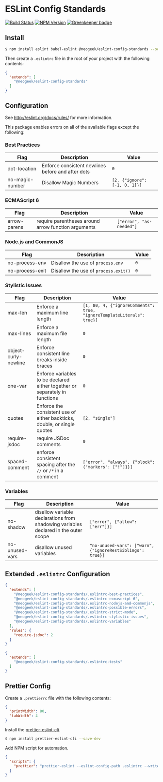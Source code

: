 # ESLint Config Standards

[![Build Status](https://travis-ci.org/neogeek/eslint-config-standards.svg?branch=master)](https://travis-ci.org/neogeek/eslint-config-standards)
[![NPM Version](https://img.shields.io/npm/v/@neogeek/eslint-config-standards.svg?style=flat)](https://www.npmjs.org/package/@neogeek/eslint-config-standards)
[![Greenkeeper badge](https://badges.greenkeeper.io/neogeek/eslint-config-standards.svg)](https://greenkeeper.io/)

## Install

```bash
$ npm install eslint babel-eslint @neogeek/eslint-config-standards --save-dev
```

Then create a `.eslintrc` file in the root of your project with the following contents:

```json
{
  "extends": [
    "@neogeek/eslint-config-standards"
  ]
}
```

## Configuration

See http://eslint.org/docs/rules/ for more information.

This package enables errors on all of the available flags except the following:

### Best Practices

| Flag | Description | Value |
|------|-------------|--------|
| dot-location | Enforce consistent newlines before and after dots | `0` |
| no-magic-number | Disallow Magic Numbers | `[2, {"ignore": [-1, 0, 1]}]` |

### ECMAScript 6

| Flag | Description | Value |
|------|-------------|--------|
| arrow-parens | require parentheses around arrow function arguments | `["error", "as-needed"]` |

### Node.js and CommonJS

| Flag | Description | Value |
|------|-------------|--------|
| no-process-env | Disallow the use of `process.env` | `0` |
| no-process-exit | Disallow the use of `process.exit()` | `0` |

### Stylistic Issues

| Flag | Description | Value |
|------|-------------|--------|
| max-len | Enforce a maximum line length | `[1, 80, 4, {"ignoreComments": true, "ignoreTemplateLiterals": true}]` |
| max-lines | Enforce a maximum file length | `0` |
| object-curly-newline | Enforce consistent line breaks inside braces | `0` |
| one-var | Enforce variables to be declared either together or separately in functions | `0` |
| quotes | Enforce the consistent use of either backticks, double, or single quotes | `[2, "single"]` |
| require-jsdoc | require JSDoc comments | `0` |
| spaced-comment | enforce consistent spacing after the `//` or `/*` in a comment | `["error", "always", {"block": {"markers": ["!"]}}]` |

### Variables

| Flag | Description | Value |
|------|-------------|--------|
| no-shadow | disallow variable declarations from shadowing variables declared in the outer scope | `["error", {"allow": ["err"]}]` |
| no-unused-vars | disallow unused variables | `"no-unused-vars": ["warn", {"ignoreRestSiblings": true}]` |

## Extended `.eslintrc` Configuration

```json
{
  "extends": [
    "@neogeek/eslint-config-standards/.eslintrc-best-practices",
    "@neogeek/eslint-config-standards/.eslintrc-ecmascript-6",
    "@neogeek/eslint-config-standards/.eslintrc-nodejs-and-commonjs",
    "@neogeek/eslint-config-standards/.eslintrc-possible-errors",
    "@neogeek/eslint-config-standards/.eslintrc-strict-mode",
    "@neogeek/eslint-config-standards/.eslintrc-stylistic-issues",
    "@neogeek/eslint-config-standards/.eslintrc-variables"
  ],
  "rules": {
    "require-jsdoc": 2
  }
}
```

```json
{
  "extends": [
    "@neogeek/eslint-config-standards/.eslintrc-tests"
  ]
}
```

## Prettier Config

Create a `.prettierrc` file with the following contents:

```json
{
  "printWidth": 80,
  "tabWidth": 4
}
```

Install the [prettier-eslint-cli](https://github.com/prettier/prettier-eslint-cli).

```bash
$ npm install prettier-eslint-cli --save-dev
```

Add NPM script for automation.

```json
{
  "scripts": {
    "prettier": "prettier-eslint --eslint-config-path .eslintrc --write \"src/**/*.js\""
  }
}
```
